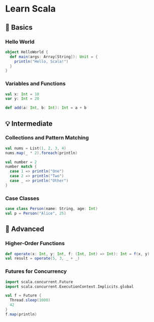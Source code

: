 # Learn Scala

## 🚀 Basics

### Hello World
```scala
object HelloWorld {
  def main(args: Array[String]): Unit = {
    println("Hello, Scala!")
  }
}
```

### Variables and Functions
```scala
val x: Int = 10
var y: Int = 20

def add(a: Int, b: Int): Int = a + b
```

## 💡 Intermediate

### Collections and Pattern Matching
```scala
val nums = List(1, 2, 3, 4)
nums.map(_ * 2).foreach(println)

val number = 2
number match {
  case 1 => println("One")
  case 2 => println("Two")
  case _ => println("Other")
}
```

### Case Classes
```scala
case class Person(name: String, age: Int)
val p = Person("Alice", 25)
```

## 🧠 Advanced

### Higher-Order Functions
```scala
def operate(x: Int, y: Int, f: (Int, Int) => Int): Int = f(x, y)
val result = operate(5, 3, _ + _)
```

### Futures for Concurrency
```scala
import scala.concurrent.Future
import scala.concurrent.ExecutionContext.Implicits.global

val f = Future {
  Thread.sleep(1000)
  42
}
f.map(println)
```

